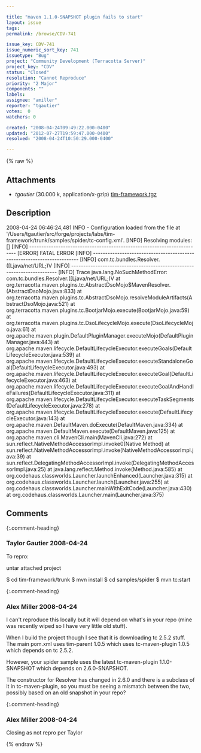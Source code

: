 ```yaml
---

title: "maven 1.1.0-SNAPSHOT plugin fails to start"
layout: issue
tags: 
permalink: /browse/CDV-741

issue_key: CDV-741
issue_numeric_sort_key: 741
issuetype: "Bug"
project: "Community Development (Terracotta Server)"
project_key: "CDV"
status: "Closed"
resolution: "Cannot Reproduce"
priority: "2 Major"
components: ""
labels: 
assignee: "amiller"
reporter: "tgautier"
votes:  0
watchers: 0

created: "2008-04-24T09:49:22.000-0400"
updated: "2012-07-27T19:59:47.000-0400"
resolved: "2008-04-24T10:50:29.000-0400"

---
```




{% raw %}


## Attachments
  
* <em>tgautier</em> (30.000 k, application/x-gzip) [tim-framework.tgz](/attachments/CDV/CDV-741/tim-framework.tgz)
  



## Description

<div markdown="1" class="description">

2008-04-24 06:46:24,481 INFO - Configuration loaded from the file at '/Users/tgautier/src/forge/projects/labs/tim-framework/trunk/samples/spider/tc-config.xml'.
[INFO] Resolving modules: [<xml-fragment name="tim-framework" version="1.0.0-SNAPSHOT" xmlns:con="http://www.terracotta.org/config"/>]
[INFO] ------------------------------------------------------------------------
[ERROR] FATAL ERROR
[INFO] ------------------------------------------------------------------------
[INFO] com.tc.bundles.Resolver.<init>([Ljava/net/URL;)V
[INFO] ------------------------------------------------------------------------
[INFO] Trace
java.lang.NoSuchMethodError: com.tc.bundles.Resolver.<init>([Ljava/net/URL;)V
	at org.terracotta.maven.plugins.tc.AbstractDsoMojo$MavenResolver.<init>(AbstractDsoMojo.java:833)
	at org.terracotta.maven.plugins.tc.AbstractDsoMojo.resolveModuleArtifacts(AbstractDsoMojo.java:521)
	at org.terracotta.maven.plugins.tc.BootjarMojo.execute(BootjarMojo.java:59)
	at org.terracotta.maven.plugins.tc.DsoLifecycleMojo.execute(DsoLifecycleMojo.java:61)
	at org.apache.maven.plugin.DefaultPluginManager.executeMojo(DefaultPluginManager.java:443)
	at org.apache.maven.lifecycle.DefaultLifecycleExecutor.executeGoals(DefaultLifecycleExecutor.java:539)
	at org.apache.maven.lifecycle.DefaultLifecycleExecutor.executeStandaloneGoal(DefaultLifecycleExecutor.java:493)
	at org.apache.maven.lifecycle.DefaultLifecycleExecutor.executeGoal(DefaultLifecycleExecutor.java:463)
	at org.apache.maven.lifecycle.DefaultLifecycleExecutor.executeGoalAndHandleFailures(DefaultLifecycleExecutor.java:311)
	at org.apache.maven.lifecycle.DefaultLifecycleExecutor.executeTaskSegments(DefaultLifecycleExecutor.java:278)
	at org.apache.maven.lifecycle.DefaultLifecycleExecutor.execute(DefaultLifecycleExecutor.java:143)
	at org.apache.maven.DefaultMaven.doExecute(DefaultMaven.java:334)
	at org.apache.maven.DefaultMaven.execute(DefaultMaven.java:125)
	at org.apache.maven.cli.MavenCli.main(MavenCli.java:272)
	at sun.reflect.NativeMethodAccessorImpl.invoke0(Native Method)
	at sun.reflect.NativeMethodAccessorImpl.invoke(NativeMethodAccessorImpl.java:39)
	at sun.reflect.DelegatingMethodAccessorImpl.invoke(DelegatingMethodAccessorImpl.java:25)
	at java.lang.reflect.Method.invoke(Method.java:585)
	at org.codehaus.classworlds.Launcher.launchEnhanced(Launcher.java:315)
	at org.codehaus.classworlds.Launcher.launch(Launcher.java:255)
	at org.codehaus.classworlds.Launcher.mainWithExitCode(Launcher.java:430)
	at org.codehaus.classworlds.Launcher.main(Launcher.java:375)



</div>

## Comments


{:.comment-heading}
### **Taylor Gautier** <span class="date">2008-04-24</span>

<div markdown="1" class="comment">

To repro:

untar attached project

$ cd tim-framework/trunk
$ mvn install
$ cd samples/spider
$ mvn tc:start



</div>


{:.comment-heading}
### **Alex Miller** <span class="date">2008-04-24</span>

<div markdown="1" class="comment">

I can't reproduce this locally but it will depend on what's in your repo (mine was recently wiped so I have very little old stuff).  

When I build the project though I see that it is downloading tc 2.5.2 stuff.  The main pom.xml uses tim-parent 1.0.5 which uses tc-maven-plugin 1.0.5 which depends on tc 2.5.2.

However, your spider sample uses the latest tc-maven-plugin 1.1.0-SNAPSHOT which depends on 2.6.0-SNAPSHOT.  

The constructor for Resolver has changed in 2.6.0 and there is a subclass of it in tc-maven-plugin, so you must be seeing a mismatch between the two, possibly based on an old snapshot in your repo?

</div>


{:.comment-heading}
### **Alex Miller** <span class="date">2008-04-24</span>

<div markdown="1" class="comment">

Closing as not repro per Taylor

</div>



{% endraw %}
